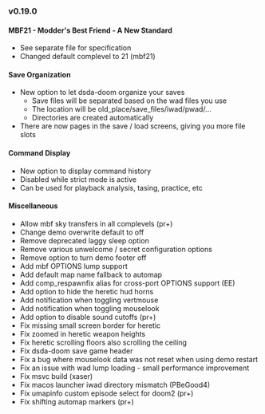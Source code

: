 ### v0.19.0

#### MBF21 - Modder's Best Friend - A New Standard
- See separate file for specification
- Changed default complevel to 21 (mbf21)

#### Save Organization
- New option to let dsda-doom organize your saves
  - Save files will be separated based on the wad files you use
  - The location will be old_place/save_files/iwad/pwad/...
  - Directories are created automatically
- There are now pages in the save / load screens, giving you more file slots

#### Command Display
- New option to display command history
- Disabled while strict mode is active
- Can be used for playback analysis, tasing, practice, etc

#### Miscellaneous
- Allow mbf sky transfers in all complevels (pr+)
- Change demo overwrite default to off
- Remove deprecated laggy sleep option
- Remove various unwelcome / secret configuration options
- Remove option to turn demo footer off
- Add mbf OPTIONS lump support
- Add default map name fallback to automap
- Add comp_respawnfix alias for cross-port OPTIONS support (EE)
- Add option to hide the heretic hud horns
- Add notification when toggling vertmouse
- Add notification when toggling mouselook
- Add option to disable sound cutoffs (pr+)
- Fix missing small screen border for heretic
- Fix zoomed in heretic weapon heights
- Fix heretic scrolling floors also scrolling the ceiling
- Fix dsda-doom save game header
- Fix a bug where mouselook data was not reset when using demo restart
- Fix an issue with wad lump loading - small performance improvement
- Fix msvc build (xaser)
- Fix macos launcher iwad directory mismatch (PBeGood4)
- Fix umapinfo custom episode select for doom2 (pr+)
- Fix shifting automap markers (pr+)

